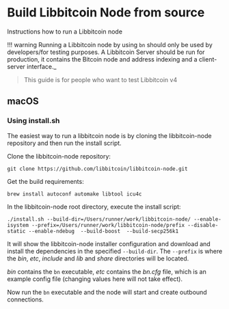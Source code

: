 # Build Libbitcoin Node from source

 Instructions how to run a Libbitcoin node

!!! warning
    Running a Libbitcoin node by using `bn` should only be used by developers/for testing purposes. A Libbitcoin Server should be run for production, it contains the Bitcoin node and address indexing and a client-server interface._

> This guide is for people who want to test Libbitcoin v4
## macOS

### Using install.sh

The easiest way to run a libbitcoin node is by cloning the libbitcoin-node repository and then run the install script.

Clone the libbitcoin-node repository:

`git clone https://github.com/libbitcoin/libbitcoin-node.git`

Get the build requirements:

`brew install autoconf automake libtool icu4c`

In the libbitcoin-node root directory, execute the install script:

`./install.sh --build-dir=/Users/runner/work/libbitcoin-node/ --enable-isystem --prefix=/Users/runner/work/libbitcoin-node/prefix --disable-static --enable-ndebug  --build-boost  --build-secp256k1`

It will show the libbitcoin-node installer configuration and download and install the dependencies in the specified `--build-dir`.
The `--prefix` is where the _bin_, _etc_, _include_ and _lib_ and _share_ directories will be located.

_bin_ contains the `bn` executable, _etc_ contains the _bn.cfg_ file, which is an example config file (changing values here will not take effect).

Now run the `bn` executable and the node will start and create outbound connections.
